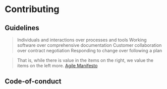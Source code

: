 # Contributing

## Guidelines

>
> Individuals and interactions over processes and tools
> Working software over comprehensive documentation
> Customer collaboration over contract negotiation
> Responding to change over following a plan

>That is, while there is value in the items on
>the right, we value the items on the left more. [Agile Manifesto](https://agilemanifesto.org/)

## Code-of-conduct
